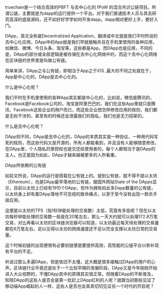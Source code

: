 truechain是一个结合高效的PBFT 与去中心化的 fPoW 的混合共识公链项目。所谓公链，主要就是为dapp的运行提供一个平台。对于我们普通技术人员与其去研究高深的底层源码，还不如好好学学如何开发dapp。dapp相对更好上手，更好入门。

DApp，英文全称是Decentralized Application，翻译成中文就是我们平时所说的去中心化应用，DApp中的App就是我们早就接触并且在手机里使用的各种应用，如微信、微博、今日头条、淘宝等，这些都是App。而DApp也是应用，不同的是，DApp的部分或全部逻辑是被存储在去中心化网络中的，而这个去中心化网络在区块链的世界里是叫做公有链。

简单来讲，DApp之与公有链，即相当于App之于iOS ,最大的不同之处就在于，App是中心化的，DApp是去中心化的。

什么是中心化呢？

我们平时在手机里使用的各种App其实都是中心化的，比如说，微信是腾讯的，Facebook是Facebook公司的，淘宝是阿里巴巴的，我们在这些App里就只是腾讯、Facebook这些企业的用户而已，而这些企业想怎样修改应用的规则，我们都是无权干涉的，甚至有的时候还会泄露我们的隐私，我们也是无力招架的。

什么是去中心化呢？

DApp则不同，DApp是去中心化的，DApp的本质其实是一种协议，一种用代码写死的规则，而这些代码又是开源的，所有人都能看到，并且没有人能够随意修改，在DApp里，个人隐私的掌控权也是交还给使用者的，每个人都相当于是DApp的主人。也正是因为如此，DApp才越来越被更多的人所看重。


DApp所依赖的公有链

如前文所说，DApp的运行是搭载在公有链上的。提到公有链，就不得不提以太坊（Ethereum），也是DApp最早落地的公有链，据国外网站State of the DApps显示，目前以太坊上已经有1910个DApp，但作为拥有如此多Dapp数量的公有链，以太坊身上却有着DApp落地不可忽视的致命痛点，以至于至今没有出现一款杀手级应用。

这便是以太坊的TPS（指1秒钟能处理的交易数）太低，究竟有多低呢？现在以太坊每秒钟能处理的交易数一般是在20笔左右，那么一天大约就可以处理172.8万笔交易，对比再看以太坊的区块链浏览器可以知道，以太坊最近每天待处理的交易量都在6万笔左右，足以见得以太坊的网络速度还不足以完全支撑以太坊日常的交易量。

这个时候初链的出现便很有必要初链便是要提供高效，高性能的公链平台以弥补现有平台的不足。

听说过那么多遍DApp，但是依旧不太懂，这大概是很多接触过DApp的用户的心声。区块链行业毕竟还是处于一个比较早期的发展阶段，DApp又是今年刚刚开始进入大众视野的，不懂DApp其中的原理其实很正常。但随着DApp的不断普及，知晓DApp的这些人是否会是第一批赶上DApp红利的人呢？就跟当初那些见证了移动端App崛起的人一样，这些人是否也会真真切切见证另一个时代的开启呢？

